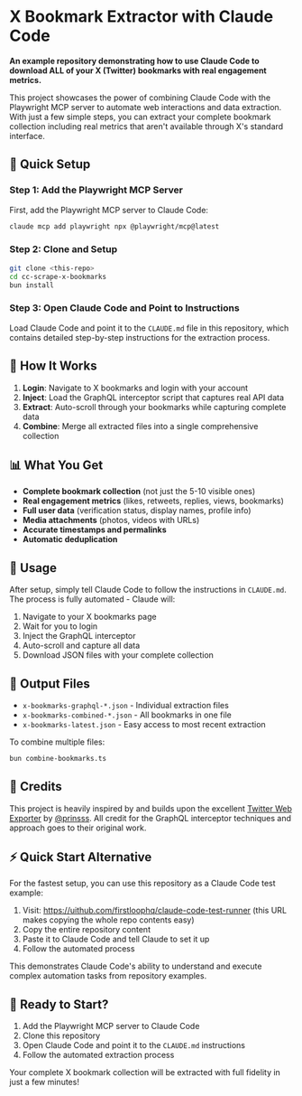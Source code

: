# X Bookmark Extractor with Claude Code

**An example repository demonstrating how to use Claude Code to download ALL of your X (Twitter) bookmarks with real engagement metrics.**

This project showcases the power of combining Claude Code with the Playwright MCP server to automate web interactions and data extraction. With just a few simple steps, you can extract your complete bookmark collection including real metrics that aren't available through X's standard interface.

## 🚀 Quick Setup

### Step 1: Add the Playwright MCP Server

First, add the Playwright MCP server to Claude Code:

```bash
claude mcp add playwright npx @playwright/mcp@latest
```

### Step 2: Clone and Setup

```bash
git clone <this-repo>
cd cc-scrape-x-bookmarks
bun install
```

### Step 3: Open Claude Code and Point to Instructions

Load Claude Code and point it to the `CLAUDE.md` file in this repository, which contains detailed step-by-step instructions for the extraction process.

## 🎯 How It Works

1. **Login**: Navigate to X bookmarks and login with your account
2. **Inject**: Load the GraphQL interceptor script that captures real API data
3. **Extract**: Auto-scroll through your bookmarks while capturing complete data
4. **Combine**: Merge all extracted files into a single comprehensive collection

## 📊 What You Get

- **Complete bookmark collection** (not just the 5-10 visible ones)
- **Real engagement metrics** (likes, retweets, replies, views, bookmarks)
- **Full user data** (verification status, display names, profile info)
- **Media attachments** (photos, videos with URLs)
- **Accurate timestamps and permalinks**
- **Automatic deduplication**

## 🔧 Usage

After setup, simply tell Claude Code to follow the instructions in `CLAUDE.md`. The process is fully automated - Claude will:

1. Navigate to your X bookmarks page
2. Wait for you to login
3. Inject the GraphQL interceptor
4. Auto-scroll and capture all data
5. Download JSON files with your complete collection

## 📁 Output Files

- `x-bookmarks-graphql-*.json` - Individual extraction files
- `x-bookmarks-combined-*.json` - All bookmarks in one file  
- `x-bookmarks-latest.json` - Easy access to most recent extraction

To combine multiple files:
```bash
bun combine-bookmarks.ts
```

## 🙏 Credits

This project is heavily inspired by and builds upon the excellent [Twitter Web Exporter](https://github.com/prinsss/twitter-web-exporter) by [@prinsss](https://github.com/prinsss). All credit for the GraphQL interceptor techniques and approach goes to their original work.

## ⚡ Quick Start Alternative

For the fastest setup, you can use this repository as a Claude Code test example:

1. Visit: https://uithub.com/firstloophq/claude-code-test-runner (this URL makes copying the whole repo contents easy)
2. Copy the entire repository content
3. Paste it to Claude Code and tell Claude to set it up
4. Follow the automated process

This demonstrates Claude Code's ability to understand and execute complex automation tasks from repository examples.

## 🎉 Ready to Start?

1. Add the Playwright MCP server to Claude Code
2. Clone this repository
3. Open Claude Code and point it to the `CLAUDE.md` instructions
4. Follow the automated extraction process

Your complete X bookmark collection will be extracted with full fidelity in just a few minutes!
